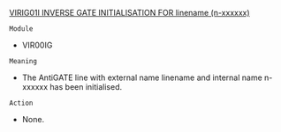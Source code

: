 [VIRIG01I INVERSE GATE INITIALISATION FOR linename (n-xxxxxx)](https://virtel.readthedocs.io/en/latest/manuals/virtel/Virtel459MG/messages.html?highlight=VIRIG01I#VIRIG01I)

`Module`
- VIR00IG

`Meaning`
- The AntiGATE line with external name linename and internal name n-xxxxxx has been initialised.

`Action`
- None.

